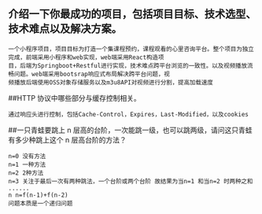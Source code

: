 ## 介绍一下你最成功的项目，包括项目目标、技术选型、技术难点以及解决方案。
```
一个小程序项目，项目目标为打造一个集课程预约，课程观看的心里咨询平台。整个项目为独立完成，前端采用小程序和web实现，web端采用React构造项
目，后端为Springboot+Restful进行实现，技术难点跨平台浏览的一致性。以及视频播放流畅问题。web端采用bootsrap响应式布局解决跨平台问题，视
频播放后端使用OSS对象存储服务以及m3u8API对视频进行分割，提高加载速度
```
##HTTP 协议中哪些部分与缓存控制相关。
```
通过响应头进行控制，包括Cache-Control，Expires，Last-Modified，以及cookies
```
##一只青蛙要跳上 n 层高的台阶，一次能跳一级，也可以跳两级，请问这只青蛙有多少种跳上这个 n 层高台阶的方法？
```
n=0 没有方法
n=1 一种方法
n=2 2种方法
n=3 关注于最后一次有两种跳法，一个台阶或两个台阶 故结果为当n=1 和当n=2 时两种之和
......
n n=f(n-1)+f(n-2)
问题本质是一个递归问题
```
